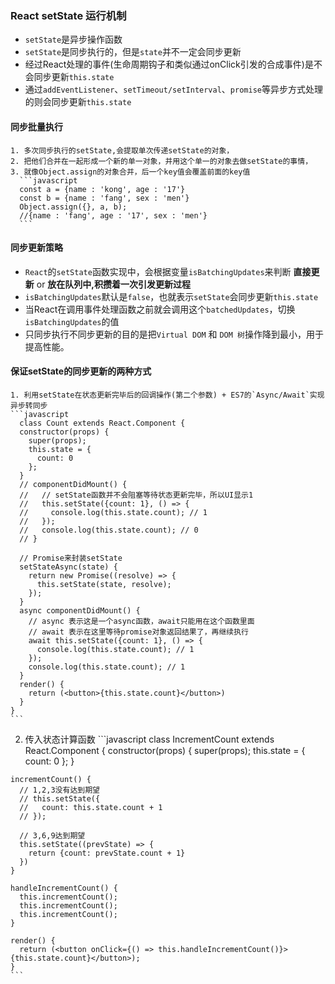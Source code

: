 ### React setState 运行机制
  * `setState`是异步操作函数
  * `setState`是同步执行的，但是`state`并不一定会同步更新
  * 经过React处理的事件(生命周期钩子和类似通过onClick引发的合成事件)是不会同步更新`this.state`
  * 通过`addEventListener`、`setTimeout/setInterval`、`promise`等异步方式处理的则会同步更新`this.state`
  
  #### 同步批量执行
    1. 多次同步执行的setState,会提取单次传递setState的对象，
    2. 把他们合并在一起形成一个新的单一对象，并用这个单一的对象去做setState的事情，
    3. 就像Object.assign的对象合并，后一个key值会覆盖前面的key值
      ```javascript
      const a = {name : 'kong', age : '17'}
      const b = {name : 'fang', sex : 'men'}
      Object.assign({}, a, b);
      //{name : 'fang', age : '17', sex : 'men'}
      ```

  #### 同步更新策略
  * `React`的`setState`函数实现中，会根据变量`isBatchingUpdates`来判断 **直接更新** or **放在队列中,积攒着一次引发更新过程**
  * `isBatchingUpdates`默认是`false`，也就表示`setState`会同步更新`this.state`
  * 当React在调用事件处理函数之前就会调用这个`batchedUpdates`，切换`isBatchingUpdates`的值
  * 只同步执行不同步更新的目的是把`Virtual DOM` 和 `DOM 树`操作降到最小，用于提高性能。

  #### 保证setState的同步更新的两种方式
    1. 利用setState在状态更新完毕后的回调操作(第二个参数) + ES7的`Async/Await`实现异步转同步
    ```javascript
      class Count extends React.Component {
      constructor(props) {
        super(props);
        this.state = {
          count: 0
        };
      }
      // componentDidMount() {
      //   // setState函数并不会阻塞等待状态更新完毕，所以UI显示1
      //   this.setState({count: 1}, () => {
      //     console.log(this.state.count); // 1
      //   });
      //   console.log(this.state.count); // 0
      // }

      // Promise来封装setState
      setStateAsync(state) {
        return new Promise((resolve) => {
          this.setState(state, resolve);
        });
      }
      async componentDidMount() {
        // async 表示这是一个async函数，await只能用在这个函数里面
        // await 表示在这里等待promise对象返回结果了，再继续执行
        await this.setState({count: 1}, () => {
          console.log(this.state.count); // 1
        });
        console.log(this.state.count); // 1
      }
      render() {
        return (<button>{this.state.count}</button>)
      }
    }
    ```
    
  2. 传入状态计算函数
    ```javascript
    class IncrementCount extends React.Component {
    constructor(props) {
      super(props);
      this.state = {
        count: 0
      };
    }

    incrementCount() {
      // 1,2,3没有达到期望
      // this.setState({
      //   count: this.state.count + 1
      // });

      // 3,6,9达到期望
      this.setState((prevState) => {
        return {count: prevState.count + 1}
      })
    }

    handleIncrementCount() {
      this.incrementCount();
      this.incrementCount();
      this.incrementCount();
    }

    render() {
      return (<button onClick={() => this.handleIncrementCount()}>{this.state.count}</button>);
    }
    ```